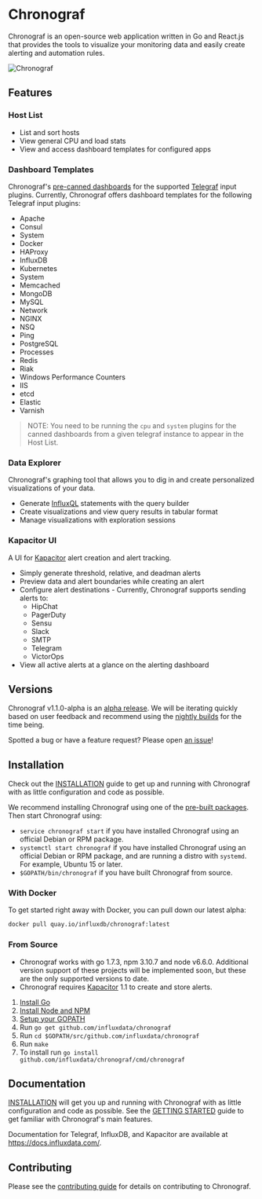 # Chronograf

Chronograf is an open-source web application written in Go and React.js that provides the tools to visualize your monitoring data and easily create alerting and automation rules.

![Chronograf](https://github.com/influxdata/chronograf/blob/master/docs/images/overview-readme.png)

## Features

### Host List

* List and sort hosts
* View general CPU and load stats
* View and access dashboard templates for configured apps

### Dashboard Templates

Chronograf's [pre-canned dashboards](https://github.com/influxdata/chronograf/tree/master/canned) for the supported [Telegraf](https://github.com/influxdata/telegraf) input plugins.
Currently, Chronograf offers dashboard templates for the following Telegraf input plugins:

* Apache
* Consul
* System
* Docker
* HAProxy
* InfluxDB
* Kubernetes
* System
* Memcached
* MongoDB
* MySQL
* Network
* NGINX
* NSQ
* Ping
* PostgreSQL
* Processes
* Redis
* Riak
* Windows Performance Counters
* IIS
* etcd
* Elastic
* Varnish

> NOTE: You need to be running the `cpu` and `system` plugins for the canned dashboards from a given telegraf instance to appear in the Host List.

### Data Explorer

Chronograf's graphing tool that allows you to dig in and create personalized visualizations of your data.

* Generate [InfluxQL](https://docs.influxdata.com/influxdb/v1.1/query_language/) statements with the query builder
* Create visualizations and view query results in tabular format
* Manage visualizations with exploration sessions

### Kapacitor UI

A UI for [Kapacitor](https://github.com/influxdata/kapacitor) alert creation and alert tracking.

* Simply generate threshold, relative, and deadman alerts
* Preview data and alert boundaries while creating an alert
* Configure alert destinations - Currently, Chronograf supports sending alerts to:
  * HipChat
  * PagerDuty
  * Sensu
  * Slack
  * SMTP
  * Telegram
  * VictorOps
* View all active alerts at a glance on the alerting dashboard

## Versions

Chronograf v1.1.0-alpha is an [alpha release](https://www.influxdata.com/announcing-the-new-chronograf-a-ui-for-the-tick-stack-and-a-complete-open-source-monitoring-solution/).
We will be iterating quickly based on user feedback and recommend using the [nightly builds](https://www.influxdata.com/downloads/) for the time being.

Spotted a bug or have a feature request?
Please open [an issue](https://github.com/influxdata/chronograf/issues/new)!

## Installation

Check out the [INSTALLATION](https://github.com/influxdata/chronograf/blob/master/docs/INSTALLATION.md) guide to get up and running with Chronograf with as little configuration and code as possible.

We recommend installing Chronograf using one of the [pre-built packages](https://influxdata.com/downloads/#chronograf). Then start Chronograf using:

* `service chronograf start` if you have installed Chronograf using an official Debian or RPM package.
* `systemctl start chronograf` if you have installed Chronograf using an official Debian or RPM package, and are running a distro with `systemd`. For example, Ubuntu 15 or later.
* `$GOPATH/bin/chronograf` if you have built Chronograf from source.

### With Docker
To get started right away with Docker, you can pull down our latest alpha:

```sh
docker pull quay.io/influxdb/chronograf:latest
```

### From Source

* Chronograf works with go 1.7.3, npm 3.10.7 and node v6.6.0. Additional version support of these projects will be implemented soon, but these are the only supported versions to date.
* Chronograf requires [Kapacitor](https://github.com/influxdata/kapacitor) 1.1 to create and store alerts.

1. [Install Go](https://golang.org/doc/install)
1. [Install Node and NPM](https://nodejs.org/en/download/)
1. [Setup your GOPATH](https://golang.org/doc/code.html#GOPATH)
1. Run `go get github.com/influxdata/chronograf`
1. Run `cd $GOPATH/src/github.com/influxdata/chronograf`
1. Run `make`
1. To install run `go install github.com/influxdata/chronograf/cmd/chronograf`

## Documentation

[INSTALLATION](https://github.com/influxdata/chronograf/blob/master/docs/INSTALLATION.md) will get you up and running with Chronograf with as little configuration and code as possible.
See the [GETTING STARTED](https://github.com/influxdata/chronograf/blob/master/docs/GETTING_STARTED.md) guide to get familiar with Chronograf's main features.

Documentation for Telegraf, InfluxDB, and Kapacitor are available at https://docs.influxdata.com/.

## Contributing

Please see the [contributing guide](CONTRIBUTING.md) for details on contributing to Chronograf.
